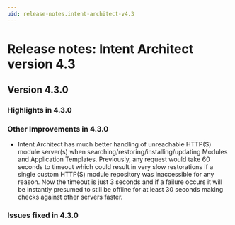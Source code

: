 ```yaml
---
uid: release-notes.intent-architect-v4.3
---
```

# Release notes: Intent Architect version 4.3

## Version 4.3.0

### Highlights in 4.3.0

### Other Improvements in 4.3.0

- Intent Architect has much better handling of unreachable HTTP(S) module server(s) when searching/restoring/installing/updating Modules and Application Templates. Previously, any request would take 60 seconds to timeout which could result in very slow restorations if a single custom HTTP(S) module repository was inaccessible for any reason. Now the timeout is just 3 seconds and if a failure occurs it will be instantly presumed to still be offline for at least 30 seconds making checks against other servers faster.

### Issues fixed in 4.3.0
